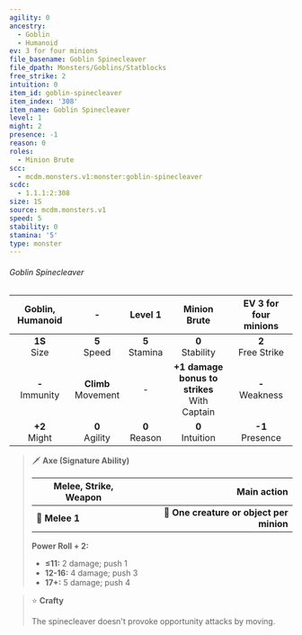 ```yaml
---
agility: 0
ancestry:
  - Goblin
  - Humanoid
ev: 3 for four minions
file_basename: Goblin Spinecleaver
file_dpath: Monsters/Goblins/Statblocks
free_strike: 2
intuition: 0
item_id: goblin-spinecleaver
item_index: '308'
item_name: Goblin Spinecleaver
level: 1
might: 2
presence: -1
reason: 0
roles:
  - Minion Brute
scc:
  - mcdm.monsters.v1:monster:goblin-spinecleaver
scdc:
  - 1.1.1:2:308
size: 1S
source: mcdm.monsters.v1
speed: 5
stability: 0
stamina: '5'
type: monster
---
```


###### Goblin Spinecleaver

|  Goblin, Humanoid   |            -            |      Level 1       |                   Minion Brute                   | EV 3 for four minions  |
| :-----------------: | :---------------------: | :----------------: | :----------------------------------------------: | :--------------------: |
|  **1S**<br/> Size   |    **5**<br/> Speed     | **5**<br/> Stamina |               **0**<br/> Stability               | **2**<br/> Free Strike |
| **-**<br/> Immunity | **Climb**<br/> Movement |         -          | **+1 damage bonus to strikes**<br/> With Captain |  **-**<br/> Weakness   |
|  **+2**<br/> Might  |   **0**<br/> Agility    | **0**<br/> Reason  |               **0**<br/> Intuition               |  **-1**<br/> Presence  |

<!-- -->
> 🗡 **Axe (Signature Ability)**
>
> | **Melee, Strike, Weapon** |                          **Main action** |
> | ------------------------- | ---------------------------------------: |
> | **📏 Melee 1**            | **🎯 One creature or object per minion** |
>
> **Power Roll + 2:**
>
> - **≤11:** 2 damage; push 1
> - **12-16:** 4 damage; push 3
> - **17+:** 5 damage; push 4

<!-- -->
> ⭐️ **Crafty**
>
> The spinecleaver doesn't provoke opportunity attacks by moving.
